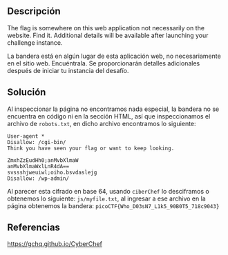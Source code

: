 ## Descripción
The flag is somewhere on this web application not necessarily on the website. Find it. Additional details will be available after launching your challenge instance.

La bandera está en algún lugar de esta aplicación web, no necesariamente en el sitio web. Encuéntrala. Se proporcionarán detalles adicionales después de iniciar tu instancia del desafío.
## Solución
Al inspeccionar la página no encontramos nada especial, la bandera no se encuentra en código ni en la sección HTML, así que inspeccionamos el archivo de `robots.txt`, en dicho archivo encontramos lo siguiente:
```
User-agent *
Disallow: /cgi-bin/
Think you have seen your flag or want to keep looking.

ZmxhZzEudHh0;anMvbXlmaW
anMvbXlmaWxlLnR4dA==
svssshjweuiwl;oiho.bsvdaslejg
Disallow: /wp-admin/
```

Al parecer esta cifrado en base 64, usando `ciberChef` lo desciframos o obtenemos lo siguiente: `js/myfile.txt`, al ingresar a ese archivo en la página obtenemos la bandera:
`picoCTF{Who_D03sN7_L1k5_90B0T5_718c9043}`
## Referencias
https://gchq.github.io/CyberChef